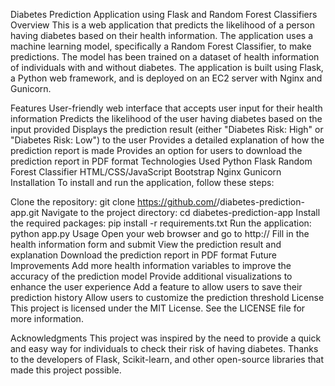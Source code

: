Diabetes Prediction Application using Flask and Random Forest Classifiers
Overview
This is a web application that predicts the likelihood of a person having diabetes based on their health information. The application uses a machine learning model, specifically a Random Forest Classifier, to make predictions. The model has been trained on a dataset of health information of individuals with and without diabetes. The application is built using Flask, a Python web framework, and is deployed on an EC2 server with Nginx and Gunicorn.

Features
User-friendly web interface that accepts user input for their health information
Predicts the likelihood of the user having diabetes based on the input provided
Displays the prediction result (either "Diabetes Risk: High" or "Diabetes Risk: Low") to the user
Provides a detailed explanation of how the prediction report is made
Provides an option for users to download the prediction report in PDF format
Technologies Used
Python
Flask
Random Forest Classifier
HTML/CSS/JavaScript
Bootstrap
Nginx
Gunicorn
Installation
To install and run the application, follow these steps:

Clone the repository: git clone https://github.com/<your-username>/diabetes-prediction-app.git
Navigate to the project directory: cd diabetes-prediction-app
Install the required packages: pip install -r requirements.txt
Run the application: python app.py
Usage
Open your web browser and go to http://<your-server-IP-address>
Fill in the health information form and submit
View the prediction result and explanation
Download the prediction report in PDF format
Future Improvements
Add more health information variables to improve the accuracy of the prediction model
Provide additional visualizations to enhance the user experience
Add a feature to allow users to save their prediction history
Allow users to customize the prediction threshold
License
This project is licensed under the MIT License. See the LICENSE file for more information.

Acknowledgments
This project was inspired by the need to provide a quick and easy way for individuals to check their risk of having diabetes. Thanks to the developers of Flask, Scikit-learn, and other open-source libraries that made this project possible.
